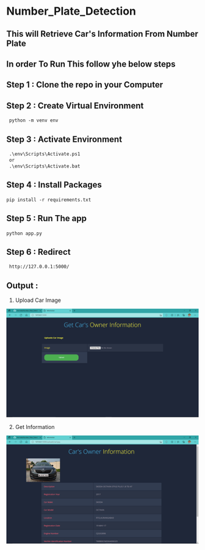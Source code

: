 # Number_Plate_Detection

## This will Retrieve Car's Information From Number Plate

## In order To Run This follow yhe below steps

## Step 1 : Clone the repo in your Computer
## Step 2 : Create Virtual Environment
     python -m venv env
## Step 3 : Activate Environment
     .\env\Scripts\Activate.ps1
     or
     .\env\Scripts\Activate.bat
    
## Step 4 : Install Packages
    pip install -r requirements.txt
    
## Step 5 : Run The app
    python app.py
    
## Step 6 : Redirect
     http://127.0.0.1:5000/
    
    
## Output :

1. Upload Car Image

![Upload Car Image](https://github.com/the-helel/Number_Plate_Detection/blob/main/Upload.png)

2. Get Information

![Get Information](https://github.com/the-helel/Number_Plate_Detection/blob/main/info.png)
